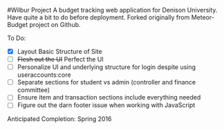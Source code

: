 #Wilbur Project
A budget tracking web application for Denison University. Have quite a bit to do before deployment. Forked originally from Meteor-Budget project on Github.

To Do:
- [x] Layout Basic Structure of Site
- [ ] ~~Flesh out the UI~~ Perfect the UI
- [ ] Personalize UI and underlying structure for login despite using useraccounts:core
- [ ] Separate sections for student vs admin (controller and finance committee)
- [ ] Ensure item and transaction sections include everything needed
- [ ] Figure out the darn footer issue when working with JavaScript

Anticipated Completion: Spring 2016
